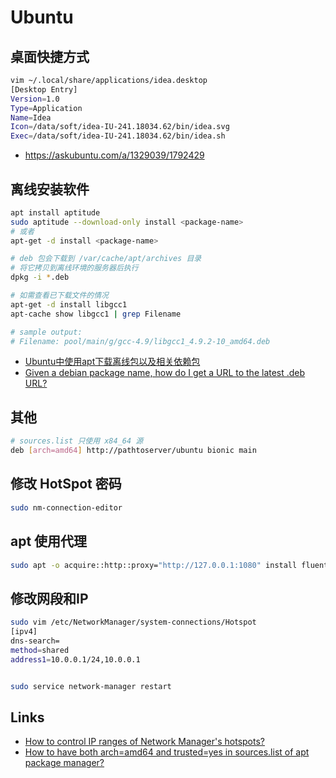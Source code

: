 # Ubuntu

## 桌面快捷方式

```sh
vim ~/.local/share/applications/idea.desktop
[Desktop Entry]
Version=1.0
Type=Application
Name=Idea
Icon=/data/soft/idea-IU-241.18034.62/bin/idea.svg
Exec=/data/soft/idea-IU-241.18034.62/bin/idea.sh
```

- https://askubuntu.com/a/1329039/1792429

## 离线安装软件

```sh
apt install aptitude
sudo aptitude --download-only install <package-name>
# 或者
apt-get -d install <package-name>

# deb 包会下载到 /var/cache/apt/archives 目录
# 将它拷贝到离线环境的服务器后执行
dpkg -i *.deb

# 如需查看已下载文件的情况
apt-get -d install libgcc1
apt-cache show libgcc1 | grep Filename

# sample output:
# Filename: pool/main/g/gcc-4.9/libgcc1_4.9.2-10_amd64.deb
```

- [Ubuntu中使用apt下载离线包以及相关依赖包](https://www.cnblogs.com/guangdelw/p/17412992.html)
- [Given a debian package name, how do I get a URL to the latest .deb URL?](https://unix.stackexchange.com/questions/332739/given-a-debian-package-name-how-do-i-get-a-url-to-the-latest-deb-url)

## 其他

```sh
# sources.list 只使用 x84_64 源
deb [arch=amd64] http://pathtoserver/ubuntu bionic main
```

## 修改 HotSpot 密码

```sh
sudo nm-connection-editor
```

## apt 使用代理

```sh
sudo apt -o acquire::http::proxy="http://127.0.0.1:1080" install fluent-bit
```

## 修改网段和IP

```sh
sudo vim /etc/NetworkManager/system-connections/Hotspot
[ipv4]
dns-search=
method=shared
address1=10.0.0.1/24,10.0.0.1


sudo service network-manager restart
```

## Links

- [How to control IP ranges of Network Manager's hotspots?](https://askubuntu.com/questions/844913/how-to-control-ip-ranges-of-network-managers-hotspots)
- [How to have both arch=amd64 and trusted=yes in sources.list of apt package manager?](https://askubuntu.com/questions/1212851/how-to-have-both-arch-amd64-and-trusted-yes-in-sources-list-of-apt-package-manag)
